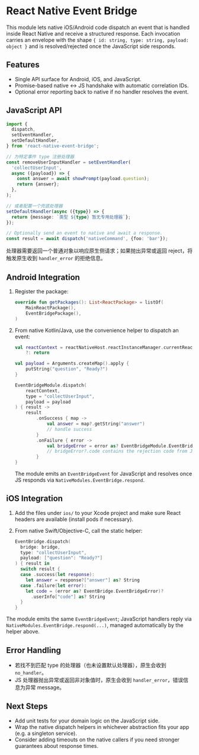 # React Native Event Bridge

This module lets native iOS/Android code dispatch an event that is handled inside React Native and receive a structured response. Each invocation carries an envelope with the shape `{ id: string, type: string, payload: object }` and is resolved/rejected once the JavaScript side responds.

## Features

- Single API surface for Android, iOS, and JavaScript.
- Promise-based native ↔ JS handshake with automatic correlation IDs.
- Optional error reporting back to native if no handler resolves the event.

## JavaScript API

```ts
import {
  dispatch,
  setEventHandler,
  setDefaultHandler,
} from 'react-native-event-bridge';

// 为特定事件 type 注册处理器
const removeUserInputHandler = setEventHandler(
  'collectUserInput',
  async ({payload}) => {
    const answer = await showPrompt(payload.question);
    return {answer};
  },
);

// 或者配置一个兜底处理器
setDefaultHandler(async ({type}) => {
  return {message: `类型 ${type} 暂无专用处理器`};
});

// Optionally send an event to native and await a response.
const result = await dispatch('nativeCommand', {foo: 'bar'});
```

处理器需要返回一个普通对象以响应原生侧请求；如果抛出异常或返回 reject，将触发原生收到 `handler_error` 的拒绝信息。

## Android Integration

1. Register the package:

   ```kotlin
   override fun getPackages(): List<ReactPackage> = listOf(
       MainReactPackage(),
       EventBridgePackage(),
   )
   ```

2. From native Kotlin/Java, use the convenience helper to dispatch an event:

   ```kotlin
   val reactContext = reactNativeHost.reactInstanceManager.currentReactContext
       ?: return

   val payload = Arguments.createMap().apply {
       putString("question", "Ready?")
   }

   EventBridgeModule.dispatch(
       reactContext,
       type = "collectUserInput",
       payload = payload
   ) { result ->
       result
           .onSuccess { map ->
               val answer = map?.getString("answer")
               // handle success
           }
           .onFailure { error ->
               val bridgeError = error as? EventBridgeModule.EventBridgeException
               // bridgeError?.code contains the rejection code from JS
           }
   }
   ```

   The module emits an `EventBridgeEvent` for JavaScript and resolves once JS responds via `NativeModules.EventBridge.respond`.

## iOS Integration

1. Add the files under `ios/` to your Xcode project and make sure React headers are available (install pods if necessary).
2. From native Swift/Objective-C, call the static helper:

   ```swift
   EventBridge.dispatch(
     bridge: bridge,
     type: "collectUserInput",
     payload: ["question": "Ready?"]
   ) { result in
     switch result {
     case .success(let response):
       let answer = response?["answer"] as? String
     case .failure(let error):
       let code = (error as? EventBridge.EventBridgeError)?
         .userInfo["code"] as? String
     }
   }
   ```

The module emits the same `EventBridgeEvent`; JavaScript handlers reply via `NativeModules.EventBridge.respond(...)`, managed automatically by the helper above.

## Error Handling

- 若找不到匹配 type 的处理器（也未设置默认处理器），原生会收到 `no_handler`。
- JS 处理器抛出异常或返回非对象值时，原生会收到 `handler_error`，错误信息为异常 message。

## Next Steps

- Add unit tests for your domain logic on the JavaScript side.
- Wrap the native dispatch helpers in whichever abstraction fits your app (e.g. a singleton service).
- Consider adding timeouts on the native callers if you need stronger guarantees about response times.
